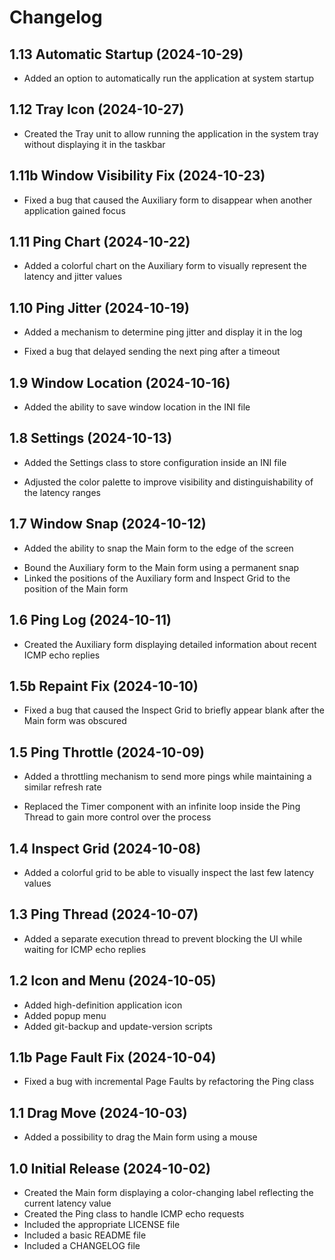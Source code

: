 # Changelog

## 1.13 Automatic Startup (2024-10-29)
+ Added an option to automatically run the application at system startup

## 1.12 Tray Icon (2024-10-27)
+ Created the Tray unit to allow running the application in the system tray without displaying it in the taskbar

## 1.11b Window Visibility Fix (2024-10-23)
- Fixed a bug that caused the Auxiliary form to disappear when another application gained focus

## 1.11 Ping Chart (2024-10-22)
+ Added a colorful chart on the Auxiliary form to visually represent the latency and jitter values

## 1.10 Ping Jitter (2024-10-19)
+ Added a mechanism to determine ping jitter and display it in the log
- Fixed a bug that delayed sending the next ping after a timeout

## 1.9 Window Location (2024-10-16)
+ Added the ability to save window location in the INI file

## 1.8 Settings (2024-10-13)
+ Added the Settings class to store configuration inside an INI file
* Adjusted the color palette to improve visibility and distinguishability of the latency ranges

## 1.7 Window Snap (2024-10-12)
+ Added the ability to snap the Main form to the edge of the screen
* Bound the Auxiliary form to the Main form using a permanent snap
* Linked the positions of the Auxiliary form and Inspect Grid to the position of the Main form

## 1.6 Ping Log (2024-10-11)
+ Created the Auxiliary form displaying detailed information about recent ICMP echo replies

## 1.5b Repaint Fix (2024-10-10)
- Fixed a bug that caused the Inspect Grid to briefly appear blank after the Main form was obscured

## 1.5 Ping Throttle (2024-10-09)
+ Added a throttling mechanism to send more pings while maintaining a similar refresh rate
* Replaced the Timer component with an infinite loop inside the Ping Thread to gain more control over the process

## 1.4 Inspect Grid (2024-10-08)
+ Added a colorful grid to be able to visually inspect the last few latency values

## 1.3 Ping Thread (2024-10-07)
+ Added a separate execution thread to prevent blocking the UI while waiting for ICMP echo replies

## 1.2 Icon and Menu (2024-10-05)
+ Added high-definition application icon
+ Added popup menu
+ Added git-backup and update-version scripts

## 1.1b Page Fault Fix (2024-10-04)
- Fixed a bug with incremental Page Faults by refactoring the Ping class

## 1.1 Drag Move (2024-10-03)
+ Added a possibility to drag the Main form using a mouse

## 1.0 Initial Release (2024-10-02)
+ Created the Main form displaying a color-changing label reflecting the current latency value
+ Created the Ping class to handle ICMP echo requests
+ Included the appropriate LICENSE file
+ Included a basic README file
+ Included a CHANGELOG file
